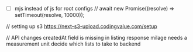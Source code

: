 - [ ] mjs instead of js for root configs
// await new Promise((resolve) => setTimeout(resolve, 10000));

// setting up s3
https://next-s3-upload.codingvalue.com/setup

// API changes
createdAt field is missing in listing response
milage needs a measurement unit
decide which lists to take to backend